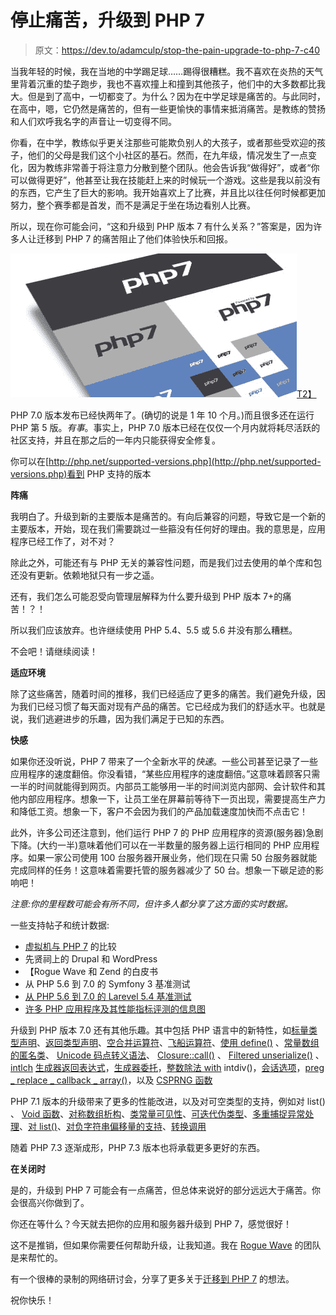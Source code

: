 # 停止痛苦，升级到 PHP 7

> 原文：<https://dev.to/adamculp/stop-the-pain-upgrade-to-php-7-c40>

当我年轻的时候，我在当地的中学踢足球……踢得很糟糕。我不喜欢在炎热的天气里背着沉重的垫子跑步，我也不喜欢撞上和撞到其他孩子，他们中的大多数都比我大。但是到了高中，一切都变了。为什么？因为在中学足球是痛苦的。与此同时，在高中，嗯，它仍然是痛苦的，但有一些更愉快的事情来抵消痛苦。是教练的赞扬和人们欢呼我名字的声音让一切变得不同。

你看，在中学，教练似乎更关注那些可能欺负别人的大孩子，或者那些受欢迎的孩子，他们的父母是我们这个小社区的基石。然而，在九年级，情况发生了一点变化，因为教练非常善于将注意力分散到整个团队。他会告诉我“做得好”，或者“你可以做得更好”，他甚至让我在技能赶上来的时候玩一个游戏。这些是我以前没有的东西，它产生了巨大的影响。我开始喜欢上了比赛，并且比以往任何时候都更加努力，整个赛季都是首发，而不是满足于坐在场边看别人比赛。

所以，现在你可能会问，“这和升级到 PHP 版本 7 有什么关系？”答案是，因为许多人让迁移到 PHP 7 的痛苦阻止了他们体验快乐和回报。

[![](img/1c6283b76a113ae6bc4a0f220dfa844b.png)T2】](http://www.geekyboy.com/wp-content/uploads/2017/10/php7-elroubio.jpg)

PHP 7.0 版本发布已经快两年了。(确切的说是 1 年 10 个月。)而且很多还在运行 PHP 第 5 版。*有事*。事实上，PHP 7.0 版本已经在仅仅一个月内就将耗尽活跃的社区支持，并且在那之后的一年内只能获得安全修复。

你可以在[http://php.net/supported-versions.php](http://php.net/supported-versions.php)看到 PHP 支持的版本

**阵痛**

我明白了。升级到新的主要版本是痛苦的。有向后兼容的问题，导致它是一个新的主要版本，开始，现在我们需要跳过一些箍没有任何好的理由。我的意思是，应用程序已经工作了，对不对？

除此之外，可能还有与 PHP 无关的兼容性问题，而是我们过去使用的单个库和包还没有更新。依赖地狱只有一步之遥。

还有，我们怎么可能忍受向管理层解释为什么要升级到 PHP 版本 7+的痛苦！？！

所以我们应该放弃。也许继续使用 PHP 5.4、5.5 或 5.6 并没有那么糟糕。

不会吧！请继续阅读！

**适应环境**

除了这些痛苦，随着时间的推移，我们已经适应了更多的痛苦。我们避免升级，因为我们已经习惯了每天面对现有产品的痛苦。它已经成为我们的舒适水平。也就是说，我们逃避进步的乐趣，因为我们满足于已知的东西。

**快感**

如果你还没听说，PHP 7 带来了一个全新水平的*快速*。一些公司甚至记录了一些应用程序的速度翻倍。你没看错，“某些应用程序的速度翻倍。”这意味着顾客只需一半的时间就能得到网页。内部员工能够用一半的时间浏览内部网、会计软件和其他内部应用程序。想象一下，让员工坐在屏幕前等待下一页出现，需要提高生产力和降低工资。想象一下，客户不会因为我们的产品加载速度加快而不点击它！

此外，许多公司还注意到，他们运行 PHP 7 的 PHP 应用程序的资源(服务器)急剧下降。(大约一半)意味着他们可以在一半数量的服务器上运行相同的 PHP 应用程序。如果一家公司使用 100 台服务器开展业务，他们现在只需 50 台服务器就能完成同样的任务！这意味着需要托管的服务器减少了 50 台。想象一下碳足迹的影响吧！

*注意:你的里程数可能会有所不同，但许多人都分享了这方面的实时数据。*

一些支持帖子和统计数据:

*   [虚拟机与 PHP 7](https://kinsta.com/blog/hhvm-vs-php-7/) 的比较
*   先贤祠上的 Drupal 和 WordPress
*   【Rogue Wave 和 Zend 的白皮书
*   从 PHP 5.6 到 7.0 的 Symfony 3 基准测试
*   [从 PHP 5.6 到 7.0 的 Larevel 5.4 基准测试](https://dzone.com/articles/php-56-vs-php-7-performance-benchmarks-with-larave)
*   [许多 PHP 应用程序及其性能指标评测的信息图](http://www.zend.com/en/resources/php7_infographic)

升级到 PHP 版本 7.0 还有其他乐趣。其中包括 PHP 语言中的新特性，如[标量类型声明](http://php.net/manual/en/migration70.new-features.php#migration70.new-features.scalar-type-declarations)、[返回类型声明](http://php.net/manual/en/migration70.new-features.php#migration70.new-features.return-type-declarations)、[空合并运算符](http://php.net/manual/en/migration70.new-features.php#migration70.new-features.null-coalesce-op)、[飞船运算符](http://php.net/manual/en/migration70.new-features.php#migration70.new-features.spaceship-op)、[使用 define()](http://php.net/manual/en/migration70.new-features.php#migration70.new-features.define-array) 、[常量数组的匿名类](http://php.net/manual/en/migration70.new-features.php#migration70.new-features.anonymous-classes)、 [Unicode 码点转义语法](http://php.net/manual/en/migration70.new-features.php#migration70.new-features.unicode-codepoint-escape-syntax)、 [Closure::call()](http://php.net/manual/en/migration70.new-features.php#migration70.new-features.closure-call-method) 、 [Filtered unserialize()](http://php.net/manual/en/migration70.new-features.php#migration70.new-features.filtered-unserialize) 、[intlch](http://php.net/manual/en/migration70.new-features.php#migration70.new-features.intlchar) [生成器返回表达式](http://php.net/manual/en/migration70.new-features.php#migration70.new-features.generator-return-expressions)，[生成器委托](http://php.net/manual/en/migration70.new-features.php#migration70.new-features.generator-delegation)，[整数除法 with](http://php.net/manual/en/migration70.new-features.php#migration70.new-features.intdiv) intdiv()，[会话选项](http://php.net/manual/en/migration70.new-features.php#migration70.new-features.session-options)，[preg _ replace _ callback _ array()](http://php.net/manual/en/migration70.new-features.php#migration70.new-features.preg-repace-callback-array-function)，以及 [CSPRNG 函数](http://php.net/manual/en/migration70.new-features.php#migration70.new-features.csprng-functions)

PHP 7.1 版本的升级带来了更多的性能改进，以及对可空类型的支持，例如对 list() 、 [Void 函数](http://php.net/manual/en/migration71.new-features.php#migration71.new-features.void-functions)、[对称数组析构](http://php.net/manual/en/migration71.new-features.php#migration71.new-features.symmetric-array-destructuring)、[类常量可见性](http://php.net/manual/en/migration71.new-features.php#migration71.new-features.class-constant-visibility)、[可迭代伪类型](http://php.net/manual/en/migration71.new-features.php#migration71.new-features.iterable-pseudo-type)、[多重捕捉异常处理](http://php.net/manual/en/migration71.new-features.php#migration71.new-features.mulit-catch-exception-handling)、[对 list()](http://php.net/manual/en/migration71.new-features.php#migration71.new-features.support-for-keys-in-list)、[对负字符串偏移量的支持](http://php.net/manual/en/migration71.new-features.php#migration71.new-features.support-for-negative-string-offsets)、[转换调用](http://php.net/manual/en/migration71.new-features.php#migration71.new-features.convert-callables-to-closures)

随着 PHP 7.3 逐渐成形，PHP 7.3 版本也将承载更多更好的东西。

**在关闭时**

是的，升级到 PHP 7 可能会有一点痛苦，但总体来说好的部分远远大于痛苦。你会很高兴你做到了。

你还在等什么？今天就去把你的应用和服务器升级到 PHP 7，感觉很好！

这不是推销，但如果你需要任何帮助升级，让我知道。我在 [Rogue Wave](http://www.zend.com/en/services/application-audit-and-migration) 的团队是来帮忙的。

有一个很棒的录制的网络研讨会，分享了更多关于[迁移到 PHP 7](http://blog.zend.com/2017/09/14/webinar-recap-avoiding-php-migration-hiccups/) 的想法。

祝你快乐！